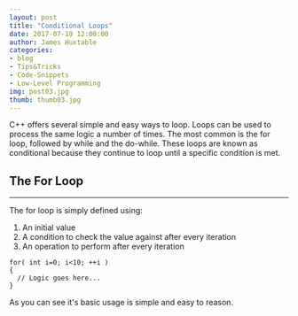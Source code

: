 ```yaml
---
layout: post
title: "Conditional Loops"
date: 2017-07-19 12:00:00
author: James Huxtable
categories:
- blog
- Tips&Tricks
- Code-Snippets
- Low-Level Programming
img: post03.jpg
thumb: thumb03.jpg
---
```


C++ offers several simple and easy ways to loop. Loops can be used to process the same logic a number of times. The most common is the for loop, followed by while and the do-while. These loops are known as conditional because they continue to loop until a specific condition is met. 

## The For Loop
-----

The for loop is simply defined using:
1. An initial value
2. A condition to check the value against after every iteration
3. An operation to perform after every iteration

```
for( int i=0; i<10; ++i )
{
  // Logic goes here...
}
```

As you can see it's basic usage is simple and easy to reason. 

[hampden]: https://github.com/jekyll/jekyll
